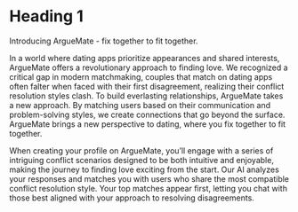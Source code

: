 # Heading 1
Introducing ArgueMate - fix together to fit together.

In a world where dating apps prioritize appearances and shared interests, ArgueMate offers a revolutionary approach to finding love. We recognized a critical gap in modern matchmaking, couples that match on dating apps often falter when faced with their first disagreement, realizing their conflict resolution styles clash. To build everlasting relationships, ArgueMate takes a new approach. By matching users based on their communication and problem-solving styles, we create connections that go beyond the surface. ArgueMate brings a new perspective to dating, where you fix together to fit together.

When creating your profile on ArgueMate, you’ll engage with a series of intriguing conflict scenarios designed to be both intuitive and enjoyable, making the journey to finding love exciting from the start. Our AI analyzes your responses and matches you with users who share the most compatible conflict resolution style. Your top matches appear first, letting you chat with those best aligned with your approach to resolving disagreements.
